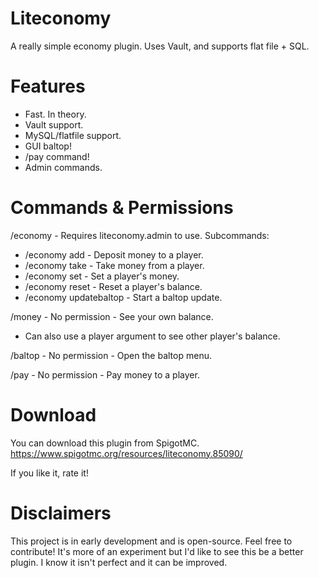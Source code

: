 # Liteconomy
A really simple economy plugin. Uses Vault, and supports flat file + SQL.

# Features
- Fast. In theory.
- Vault support.
- MySQL/flatfile support.
- GUI baltop!
- /pay command!
- Admin commands.

# Commands & Permissions
/economy - Requires liteconomy.admin to use. Subcommands:
- /economy add <Player> <Money> - Deposit money to a player.
- /economy take <Player> <Money> - Take money from a player.
- /economy set <Player> <Money> - Set a player's money.
- /economy reset <Player> - Reset a player's balance.
- /economy updatebaltop - Start a baltop update.

/money - No permission - See your own balance.
- Can also use a player argument to see other player's balance.

/baltop - No permission - Open the baltop menu.

/pay <Player> <Money> - No permission - Pay money to a player.

# Download
You can download this plugin from SpigotMC. 
https://www.spigotmc.org/resources/liteconomy.85090/

If you like it, rate it!

# Disclaimers
This project is in early development and is open-source. Feel free to contribute! It's more of an experiment but I'd like to see this be a better plugin. I know it isn't perfect and it can be improved.

